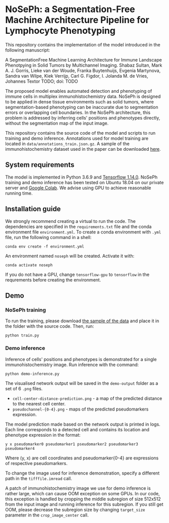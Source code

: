 # NoSePh: a Segmentation-Free Machine Architecture Pipeline for Lymphocyte Phenotyping

This repository contains the implementation of the model introduced in the following manuscript:

A SegmentationFree Machine Learning Architecture for Immune Landscape Phenotpying in Solid Tumors by Multichannel Imaging. Shabaz Sultan, Mark A. J. Gorris, Lieke van der Woude, Franka Buytenhuijs, Evgenia Martynova, Sandra van Wilpe, Kiek Verrijp, Carl G. Figdor, I. Jolanda M. de Vries, Johannes Textor TODO; doi: TODO

The proposed model enables automated detection and phenotyping of immune cells in multiplex immunohistochemistry data. NoSePh is designed to be applied in dense tissue environments such as solid tumors, where segmentation-based phenotyping can be inaccurate due to segmentation errors or overlapping cell boundaries. In the NoSePh architecture, this problem is addressed by inferring cells' positions and phenotypes directly, without the segmentation map of the input image.

This repository contains the source code of the model and scripts to run training and demo inference. Annotations used for model training are located in `data/annotations_train.json.gz`. A sample of the immunohistochemistry dataset used in the paper can be downloaded [here](TODO). 

## System requirements 

The model is implemented in Python 3.6.9 and [Tensorflow 1.14.0](https://github.com/tensorflow/docs/tree/r1.14/site/en/api_docs). NoSePh training and demo inference has been tested on Ubuntu 18.04 on our private server and [Google Colab](https://colab.research.google.com/). We advise using GPU to achieve reasonable running time. 

## Installation guide

We strongly recommend creating a virtual to run the code. The dependencies are specified in the `requirements.txt` file and the conda environment file `environment.yml`. To create a conda environment with `.yml` file, run the following command in a shell:
```
conda env create -f environment.yml
```
An environment named `noseph` will be created. Activate it with:
```
conda activate noseph
```
If you do not have a GPU, change `tensorflow-gpu` to `tensorflow` in the requrements before creating the environment.

## Demo

### NoSePh training

To run the training, please download [the sample of the data](TODO) and place it in the folder with the source code. Then, run:
 ```
python train.py
```

### Demo inference

Inference of cells' positions and phenotypes is demonstrated for a single immunohistochemistry image. Run inference with the command:
```
python demo-inference.py
```
The visualised network output will be saved in the `demo-output` folder as a set of 6 `.png` files.

- `cell-center-distance-prediction.png` - a map of the predicted distance to the nearest cell center.
- `pseudochannel-{0-4}.png` - maps of the predicted pseudomarkers expression.

The model prediction made based on the network output is printed in logs. Each line corresponds to a detected cell and contains its location and phenotype expression in the format:
```
y x pseudomarker0 pseudomarker1 pseudomarker2 pseudomarker3 pseudomarker4
```
Where (y, x) are cell coordinates and pseudomarker{0-4} are expressions of respective pseudomarkers.

To change the image used for inference demonstration, specify a different path in the `tifffile.imread` call. 

A patch of immunohistochemistry image we use for demo inference is rather large, which can cause OOM exception on some GPUs. In our code, this exception is handled by cropping the middle subregion of size 512x512 from the input image and running inference for this subregion. If you still get OOM, please decrease the subregion size by changing `target_size` parameter in the `crop_image_center` call.

